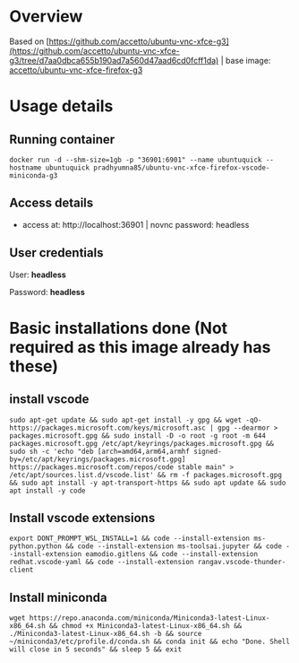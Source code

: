 # Overview
Based on [https://github.com/accetto/ubuntu-vnc-xfce-g3](https://github.com/accetto/ubuntu-vnc-xfce-g3/tree/d7aa0dbca655b190ad7a560d47aad6cd0fcff1da) | base image: [accetto/ubuntu-vnc-xfce-firefox-g3](https://hub.docker.com/layers/accetto/ubuntu-vnc-xfce-firefox-g3/latest/images/sha256-ff9452015948ee19985c5d1130d72bfb63e2301d955b987756ac1f1b4b30e44a?context=explore)

# Usage details
## Running container
```console
docker run -d --shm-size=1gb -p "36901:6901" --name ubuntuquick --hostname ubuntuquick pradhyumna85/ubuntu-vnc-xfce-firefox-vscode-miniconda-g3
```

## Access details
- access at: http://localhost:36901 | novnc password: headless

## User credentials
User: **headless**

Password: **headless**

# Basic installations done (Not required as this image already has these)
## install vscode
```console
sudo apt-get update && sudo apt-get install -y gpg && wget -qO- https://packages.microsoft.com/keys/microsoft.asc | gpg --dearmor > packages.microsoft.gpg && sudo install -D -o root -g root -m 644 packages.microsoft.gpg /etc/apt/keyrings/packages.microsoft.gpg && sudo sh -c 'echo "deb [arch=amd64,arm64,armhf signed-by=/etc/apt/keyrings/packages.microsoft.gpg] https://packages.microsoft.com/repos/code stable main" > /etc/apt/sources.list.d/vscode.list' && rm -f packages.microsoft.gpg && sudo apt install -y apt-transport-https && sudo apt update && sudo apt install -y code
```

## Install vscode extensions
```console
export DONT_PROMPT_WSL_INSTALL=1 && code --install-extension ms-python.python && code --install-extension ms-toolsai.jupyter && code --install-extension eamodio.gitlens && code --install-extension redhat.vscode-yaml && code --install-extension rangav.vscode-thunder-client
```

## Install miniconda
```console
wget https://repo.anaconda.com/miniconda/Miniconda3-latest-Linux-x86_64.sh && chmod +x Miniconda3-latest-Linux-x86_64.sh && ./Miniconda3-latest-Linux-x86_64.sh -b && source ~/miniconda3/etc/profile.d/conda.sh && conda init && echo "Done. Shell will close in 5 seconds" && sleep 5 && exit
```

